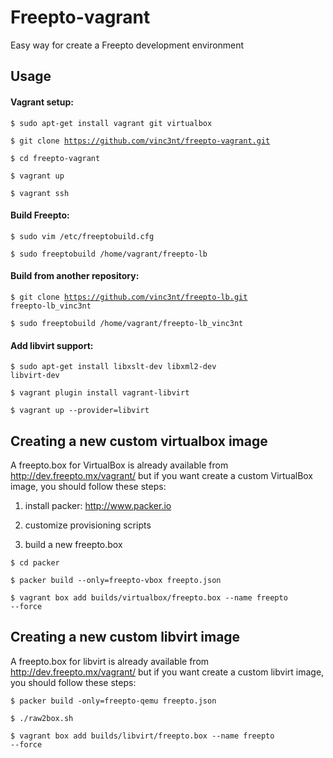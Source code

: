 Freepto-vagrant
===============

Easy way for create a Freepto development environment


## Usage

#### Vagrant setup:

<code>$ sudo apt-get install vagrant git virtualbox</code>

<code>$ git clone https://github.com/vinc3nt/freepto-vagrant.git</code>

<code>$ cd freepto-vagrant</code>

<code>$ vagrant up</code>

<code>$ vagrant ssh</code>


#### Build Freepto:

<code>$ sudo vim /etc/freeptobuild.cfg</code>

<code>$ sudo freeptobuild /home/vagrant/freepto-lb</code>


#### Build from another repository:

<code>$ git clone https://github.com/vinc3nt/freepto-lb.git freepto-lb_vinc3nt</code>

<code>$ sudo freeptobuild /home/vagrant/freepto-lb_vinc3nt</code>


#### Add libvirt support:

<code>$ sudo apt-get install libxslt-dev libxml2-dev libvirt-dev</code>

<code>$ vagrant plugin install vagrant-libvirt</code>

<code>$ vagrant up --provider=libvirt</code>

## Creating a new custom virtualbox image

A freepto.box for VirtualBox is already available from http://dev.freepto.mx/vagrant/ but if you want create a custom VirtualBox image, you should follow these steps:

1. install packer: http://www.packer.io

2. customize provisioning scripts

3. build a new freepto.box

<code>$ cd packer</code>

<code>$ packer build --only=freepto-vbox freepto.json</code>

<code>$ vagrant box add builds/virtualbox/freepto.box --name freepto --force</code>

## Creating a new custom libvirt image

A freepto.box for libvirt is already available from http://dev.freepto.mx/vagrant/ but if you want create a custom libvirt image, you should follow these steps:

<code>$ packer build -only=freepto-qemu freepto.json</code>

<code>$ ./raw2box.sh</code>

<code>$ vagrant box add builds/libvirt/freepto.box --name freepto --force</code>
